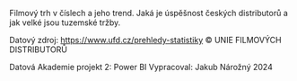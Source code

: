 Filmový trh v číslech a jeho trend. Jaká je úspěšnost českých distributorů a jak velké jsou tuzemské tržby.

Datový zdroj:
https://www.ufd.cz/prehledy-statistiky
© UNIE FILMOVÝCH DISTRIBUTORŮ

Datová Akademie projekt 2: Power BI
Vypracoval: Jakub Nárožný
2024
